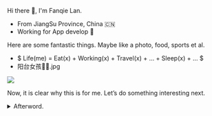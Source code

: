 Hi there :tomato:, I'm Fanqie Lan.
- From JiangSu Province, China :cn:
- Working for App develop :lollipop:

Here are some fantastic things. Maybe like a photo, food, sports et al.

- $ Life(me) = Eat(x) + Working(x) + Travel(x) + ... + Sleep(x) + ... $
- 阳台女孩👧🏻.jpg

<img src="https://img01.anheyu.com/useruploads/110/2023/03/14/6410113caabf1.webp">

Now, it is clear why this is for me. Let’s do something interesting next.

<details>
<summary>Afterword.</summary>

Perhaps I didn’t know these things at that time.
在过去的时间里，有很多事情已经被遗忘了，现在还记得的事情或许才是最终需要保留的—— 陈同学

</details>